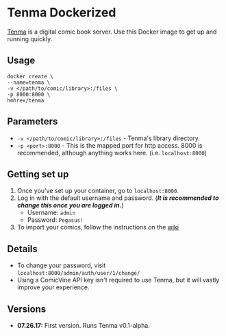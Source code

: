 # Tenma Dockerized

[Tenma](https://github.com/hmhrex/tenma) is a digital comic book server. Use this Docker image to get up and running quickly.

## Usage

```
docker create \
--name=tenma \
-v </path/to/comic/library>:/files \
-p 8000:8000 \
hmhrex/tenma
```

## Parameters

* `-v </path/to/comic/library>:/files` - Tenma's library directory.
* `-p <port>:8000` - This is the mapped port for http access. 8000 is recommended, although anything works here. (i.e. `localhost:8000`)

## Getting set up

1. Once you've set up your container, go to `localhost:8000`.
2. Log in with the default username and password. (_**It is recommended to change this once you are logged in.**_)
	* Username: `admin`
	* Password: `Pegasus!`
3. To import your comics, follow the instructions on the [wiki](https://github.com/hmhrex/Tenma/wiki/Importing-your-comics)

## Details

* To change your password, visit `localhost:8000/admin/auth/user/1/change/`
* Using a ComicVine API key isn't required to use Tenma, but it will vastly improve your experience.

## Versions

+ **07.26.17:** First version. Runs Tenma v0.1-alpha.
